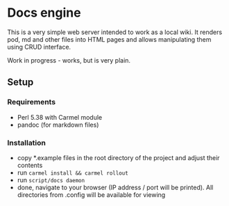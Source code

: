 # Docs engine

This is a very simple web server intended to work as a local wiki. It renders pod, md and other files into HTML pages and allows manipulating them using CRUD interface.

Work in progress - works, but is very plain.

## Setup

### Requirements
- Perl 5.38 with Carmel module
- pandoc (for markdown files)

### Installation
- copy *.example files in the root directory of the project and adjust their contents
- run `carmel install && carmel rollout`
- run `script/docs daemon`
- done, navigate to your browser (IP address / port will be printed). All directories from .config will be available for viewing

